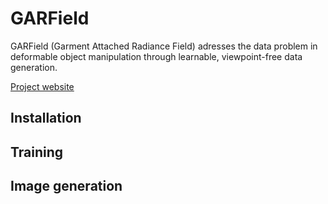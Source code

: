 # GARField

GARField (Garment Attached Radiance Field) adresses the data problem in deformable object manipulation through learnable, viewpoint-free data generation.

[Project website](https://ddonatien.github.io/garfield-website/)

## Installation

## Training

## Image generation
